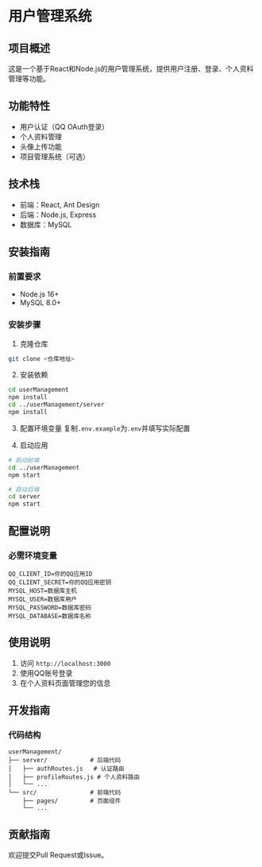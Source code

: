 # 用户管理系统

## 项目概述
这是一个基于React和Node.js的用户管理系统，提供用户注册、登录、个人资料管理等功能。

## 功能特性
- 用户认证（QQ OAuth登录）
- 个人资料管理
- 头像上传功能
- 项目管理系统（可选）

## 技术栈
- 前端：React, Ant Design
- 后端：Node.js, Express
- 数据库：MySQL

## 安装指南

### 前置要求
- Node.js 16+
- MySQL 8.0+

### 安装步骤
1. 克隆仓库
```bash
git clone <仓库地址>
```
2. 安装依赖
```bash
cd userManagement
npm install
cd ../userManagement/server
npm install
```
3. 配置环境变量
复制`.env.example`为`.env`并填写实际配置

4. 启动应用
```bash
# 启动前端
cd ../userManagement
npm start

# 启动后端
cd server
npm start
```

## 配置说明

### 必需环境变量
```
QQ_CLIENT_ID=你的QQ应用ID
QQ_CLIENT_SECRET=你的QQ应用密钥
MYSQL_HOST=数据库主机
MYSQL_USER=数据库用户
MYSQL_PASSWORD=数据库密码
MYSQL_DATABASE=数据库名称
```

## 使用说明
1. 访问 `http://localhost:3000`
2. 使用QQ账号登录
3. 在个人资料页面管理您的信息

## 开发指南

### 代码结构
```
userManagement/
├── server/            # 后端代码
│   ├── authRoutes.js   # 认证路由
│   ├── profileRoutes.js # 个人资料路由
│   └── ...
└── src/               # 前端代码
    ├── pages/         # 页面组件
    └── ...
```

## 贡献指南
欢迎提交Pull Request或Issue。
